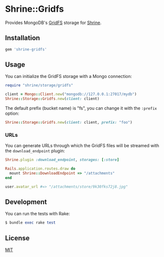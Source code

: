 # Shrine::Gridfs

Provides MongoDB's [GridFS] storage for [Shrine].

## Installation

```ruby
gem 'shrine-gridfs'
```

## Usage

You can initialize the GridFS storage with a Mongo connection:

```rb
require "shrine/storage/gridfs"

client = Mongo::Client.new("mongodb://127.0.0.1:27017/mydb")
Shrine::Storage::Gridfs.new(client: client)
```

The default prefix (bucket name) is "fs", you can change it with the `:prefix`
option:

```rb
Shrine::Storage::Gridfs.new(client: client, prefix: "foo")
```

### URLs

You can generate URLs through which the GridFS files will be streamed with the
`download_endpoint` plugin:

```rb
Shrine.plugin :download_endpoint, storages: [:store]
```
```rb
Rails.application.routes.draw do
  mount Shrine::DownloadEndpoint => "/attachments"
end
```
```rb
user.avatar_url #=> "/attachments/store/9k30fks72j8.jpg"
```

## Development

You can run the tests with Rake:

```rb
$ bundle exec rake test
```

## License

[MIT](http://opensource.org/licenses/MIT)

[GridFS]: https://docs.mongodb.org/v3.0/core/gridfs/
[Shrine]: https://github.com/janko-m/shrine
